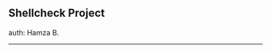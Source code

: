 Shellcheck Project
-------------------------------------------
auth: Hamza B.

---------------------------------------------------------

